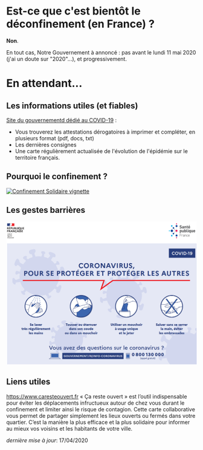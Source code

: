 # Est-ce que c'est bientôt le déconfinement (en France) ? 

**Non**.

En tout cas, Notre Gouvernement à annoncé : pas avant le lundi 11 mai 2020 (j'ai un doute sur "2020"...), et progressivement.

# En attendant...

## Les informations utiles (et fiables)

[Site du gouvernementd dédié au COVID-19](https://www.gouvernement.fr/info-coronavirus) :
* Vous trouverez les attestations dérogatoires à imprimer et compléter, en plusieurs format (pdf, docs, txt)
* Les dernières consignes
* Une carte régulièrement actualisée de l'évolution de l'épidémie sur le territoire français.

## Pourquoi le confinement ? 

[![Confinement Solidaire vignette](https://img.youtube.com/vi/FCQA3T2S9XQ/0.jpg)](http://www.youtube.com/watch?v=FCQA3T2S9XQ)

## Les gestes barrières

<img src="img/covid-gestes.png" alt="drawing" width="800"/>

## Liens utiles

https://www.caresteouvert.fr
« Ça reste ouvert » est l’outil indispensable pour éviter les déplacements infructueux autour de chez vous durant le confinement et limiter ainsi le risque de contagion. Cette carte collaborative vous permet de partager simplement les lieux ouverts ou fermés dans votre quartier. C’est la manière la plus efficace et la plus solidaire pour informer au mieux vos voisins et les habitants de votre ville.

_dernière mise à jour_: 17/04/2020
